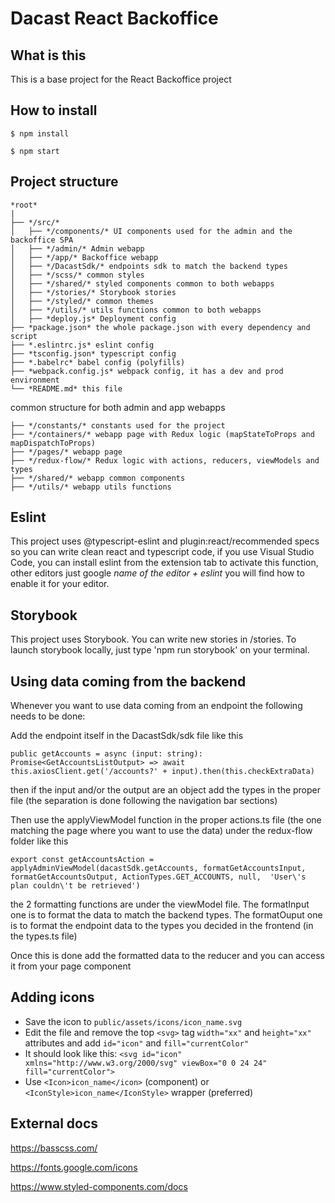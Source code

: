# Dacast React Backoffice

## What is this
This is a base project for the React Backoffice project

## How to install

```
$ npm install
```

```
$ npm start
```

## Project structure


```
*root*
|
├── */src/*
│   ├── */components/* UI components used for the admin and the backoffice SPA
│   ├── */admin/* Admin webapp
│   ├── */app/* Backoffice webapp
│   ├── */DacastSdk/* endpoints sdk to match the backend types
│   ├── */scss/* common styles
│   ├── */shared/* styled components common to both webapps
│   ├── */stories/* Storybook stories
│   ├── */styled/* common themes
│   ├── */utils/* utils functions common to both webapps
│   ├── *deploy.js* Deployment config
├── *package.json* the whole package.json with every dependency and script
├── *.eslintrc.js* eslint config
├── *tsconfig.json* typescript config
├── *.babelrc* babel config (polyfills)
├── *webpack.config.js* webpack config, it has a dev and prod environment
└── *README.md* this file
```
common structure for both admin and app webapps
```
├── */constants/* constants used for the project
├── */containers/* webapp page with Redux logic (mapStateToProps and mapDispatchToProps)
├── */pages/* webapp page
├── */redux-flow/* Redux logic with actions, reducers, viewModels and types
├── */shared/* webapp common components
├── */utils/* webapp utils functions
```
## Eslint

This project uses @typescript-eslint and plugin:react/recommended specs so you can write clean react and typescript code, if you use Visual Studio Code, you can install eslint from the extension tab to activate this function, other editors just google _name of the editor + eslint_ you will find how to enable it for your editor.

## Storybook

This project uses Storybook. You can write new stories in /stories. To launch storybook locally, just type 'npm run storybook' on your terminal.

## Using data coming from the backend

Whenever you want to use data coming from an endpoint the following needs to be done:

Add the endpoint itself in the DacastSdk/sdk file like this

```
public getAccounts = async (input: string): Promise<GetAccountsListOutput> => await this.axiosClient.get('/accounts?' + input).then(this.checkExtraData)
```
then if the input and/or the output are an object add the types in the proper file (the separation is done following the navigation bar sections)

Then use the applyViewModel function in the proper actions.ts file (the one matching the page where you want to use the data) under the redux-flow folder like this

```
export const getAccountsAction = applyAdminViewModel(dacastSdk.getAccounts, formatGetAccountsInput, formatGetAccountsOutput, ActionTypes.GET_ACCOUNTS, null,  'User\'s plan couldn\'t be retrieved')
```

the 2 formatting functions are under the viewModel file.
The formatInput one is to format the data to match the backend types.
The formatOuput one is to format the endpoint data to the types you decided in the frontend (in the types.ts file)

Once this is done add the formatted data to the reducer and you can access it from your page component

## Adding icons

- Save the icon to `public/assets/icons/icon_name.svg`
- Edit the file and remove the top `<svg>` tag `width="xx"` and `height="xx"` attributes and add `id="icon"` and `fill="currentColor"`
- It should look like this: `<svg id="icon" xmlns="http://www.w3.org/2000/svg" viewBox="0 0 24 24" fill="currentColor">`
- Use `<Icon>icon_name</icon>` (component) or `<IconStyle>icon_name</IconStyle>` wrapper (preferred)

## External docs

https://basscss.com/

https://fonts.google.com/icons

https://www.styled-components.com/docs
